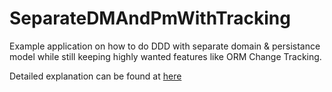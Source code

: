 # SeparateDMAndPmWithTracking
Example application on how to do DDD with separate domain & persistance model while still keeping highly wanted features like ORM Change Tracking.

Detailed explanation can be found at [here](https://www.ledjonbehluli.com/posts/aug_2_20/)
